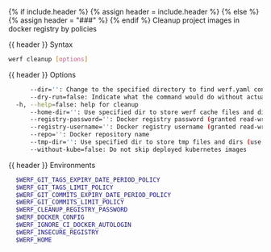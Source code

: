 {% if include.header %}
{% assign header = include.header %}
{% else %}
{% assign header = "###" %}
{% endif %}
Cleanup project images in docker registry by policies

{{ header }} Syntax

```bash
werf cleanup [options]
```

{{ header }} Options

```bash
      --dir='': Change to the specified directory to find werf.yaml config
      --dry-run=false: Indicate what the command would do without actually doing that
  -h, --help=false: help for cleanup
      --home-dir='': Use specified dir to store werf cache files and dirs (use ~/.werf by default)
      --registry-password='': Docker registry password (granted read-write permission)
      --registry-username='': Docker registry username (granted read-write permission)
      --repo='': Docker repository name
      --tmp-dir='': Use specified dir to store tmp files and dirs (use system tmp dir by default)
      --without-kube=false: Do not skip deployed kubernetes images
```

{{ header }} Environments

```bash
  $WERF_GIT_TAGS_EXPIRY_DATE_PERIOD_POLICY     
  $WERF_GIT_TAGS_LIMIT_POLICY                  
  $WERF_GIT_COMMITS_EXPIRY_DATE_PERIOD_POLICY  
  $WERF_GIT_COMMITS_LIMIT_POLICY               
  $WERF_CLEANUP_REGISTRY_PASSWORD              
  $WERF_DOCKER_CONFIG                          
  $WERF_IGNORE_CI_DOCKER_AUTOLOGIN             
  $WERF_INSECURE_REGISTRY                      
  $WERF_HOME                                   
```

